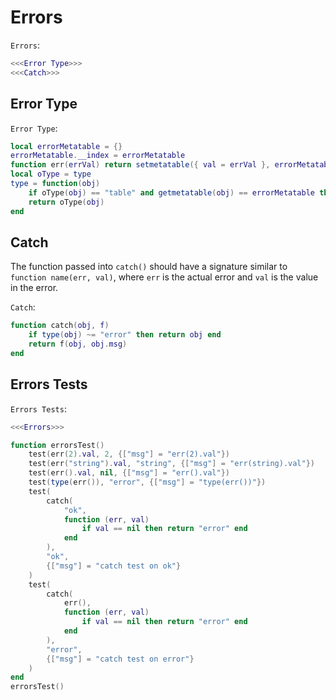 # Errors

`Errors`:
```lua
<<<Error Type>>>
<<<Catch>>>
```

## Error Type

`Error Type`:
```lua
local errorMetatable = {}
errorMetatable.__index = errorMetatable
function err(errVal) return setmetatable({ val = errVal }, errorMetatable) end
local oType = type
type = function(obj)
    if oType(obj) == "table" and getmetatable(obj) == errorMetatable then return "error" end
    return oType(obj)
end
```

## Catch

The function passed into `catch()` should have a signature similar to
`function name(err, val)`, where `err` is the actual error and `val` is the
value in the error.

`Catch`:
```lua
function catch(obj, f)
    if type(obj) ~= "error" then return obj end
    return f(obj, obj.msg)
end
```

## Errors Tests

`Errors Tests`:
```lua
<<<Errors>>>

function errorsTest()
    test(err(2).val, 2, {["msg"] = "err(2).val"})
    test(err("string").val, "string", {["msg"] = "err(string).val"})
    test(err().val, nil, {["msg"] = "err().val"})
    test(type(err()), "error", {["msg"] = "type(err())"})
    test(
        catch(
            "ok",
            function (err, val)
                if val == nil then return "error" end
            end
        ),
        "ok",
        {["msg"] = "catch test on ok"}
    )
    test(
        catch(
            err(),
            function (err, val)
                if val == nil then return "error" end
            end
        ),
        "error",
        {["msg"] = "catch test on error"}
    )
end
errorsTest()
```
